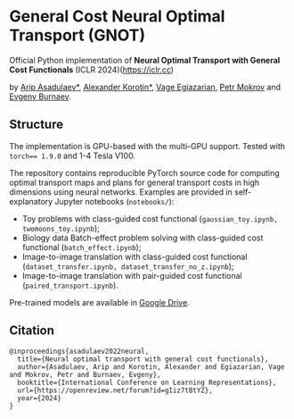 # General Cost Neural Optimal Transport (GNOT)
Official Python implementation of **Neural Optimal Transport with General Cost Functionals** (ICLR 2024)(https://iclr.cc)

by [Arip Asadulaev*](https://scholar.google.com/citations?user=wcdrgdYAAAAJ&hl=en), [Alexander Korotin*](https://scholar.google.ru/citations?user=1rIIvjAAAAAJ&hl=en), [Vage Egiazarian](https://scholar.google.com/citations?user=Bktg6JEAAAAJ&hl=en), [Petr Mokrov](https://scholar.google.com/citations?hl=en&user=CRsi4IkAAAAJ) and [Evgeny Burnaev](https://scholar.google.ru/citations?user=pCRdcOwAAAAJ&hl=ru).

## Structure
The implementation is GPU-based with the multi-GPU support. Tested with `torch== 1.9.0` and 1-4 Tesla V100.

The repository contains reproducible PyTorch source code for computing optimal transport maps and plans for general transport costs in high dimensions using neural networks. 
Examples are provided in self-explanatory Jupyter notebooks (`notebooks/`):

- Toy problems with class-guided cost functional (```gaussian_toy.ipynb, twomoons_toy.ipynb```);
- Biology data Batch-effect problem solving with class-guided cost functional (```batch_effect.ipynb```);
- Image-to-image translation with class-guided cost functional (```dataset_transfer.ipynb, dataset_transfer_no_z.ipynb```);
- Image-to-image translation with pair-guided cost functional (```paired_transport.ipynb```). 

Pre-trained models are available in [Google Drive](https://drive.google.com/drive/folders/1ZK3t4fxJt5WjNYAuAa60NMTz1cp5IUgM?usp=share_link).

## Citation
```
@inproceedings{asadulaev2022neural,
  title={Neural optimal transport with general cost functionals},
  author={Asadulaev, Arip and Korotin, Alexander and Egiazarian, Vage and Mokrov, Petr and Burnaev, Evgeny},
  booktitle={International Conference on Learning Representations},
  url={https://openreview.net/forum?id=gIiz7tBtYZ},
  year={2024}
}
```
